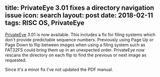 title: PrivateEye 3.01 fixes a directory navigation issue
icon: search
layout: post
date: 2018-02-11
tags: RISC OS, PrivateEye
----

<!-- begin summary -->

[PrivateEye](/risc.os/privateeye.html) 3.01 is now available. This includes a fix for filing systems which don't provide predictable sequence numbers. Previously using Page Up or Page Down to flip between images when using a filing system such as FAT32FS could bring them up in an unexpected order. PrivateEye now rescans the directory on each flip to find the previous or next image as requested.

Since it's a minor fix I've not updated the PDF manual.

<!-- end summary -->

